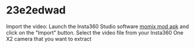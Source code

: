 # 23e2edwad
Import the video: Launch the Insta360 Studio software <a href="https://apkscart.com/momix-mod-apk-4/">momix mod apk</a> and click on the "Import" button. Select the video file from your Insta360 One X2 camera that you want to extract
